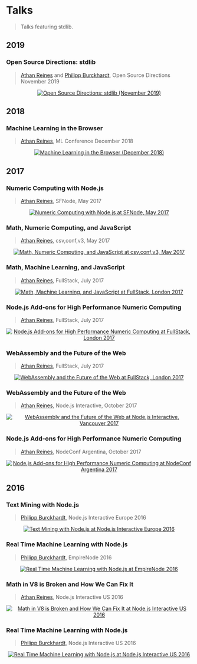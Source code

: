 <!--

@license Apache-2.0

Copyright (c) 2018 The Stdlib Authors.

Licensed under the Apache License, Version 2.0 (the "License");
you may not use this file except in compliance with the License.
You may obtain a copy of the License at

   http://www.apache.org/licenses/LICENSE-2.0

Unless required by applicable law or agreed to in writing, software
distributed under the License is distributed on an "AS IS" BASIS,
WITHOUT WARRANTIES OR CONDITIONS OF ANY KIND, either express or implied.
See the License for the specific language governing permissions and
limitations under the License.

-->

<!--lint disable no-duplicate-headings-in-section-->

# Talks

> Talks featuring stdlib.

## 2019

### Open Source Directions: stdlib

> [Athan Reines][kgryte] and [Philipp Burckhardt][planeshifter], Open Source Directions November 2019

<div class="image" align="center">
    <a title="Open Source Directions: stdlib" href="https://www.youtube.com/watch?v=SYbp_dr8WWo">
        <img src="https://cdn.rawgit.com/stdlib-js/stdlib/66d46fdc5aa64c904479c36c7ed3b069ecd7039d/docs/assets/talks/open_source_directions_november_2019.png" alt="Open Source Directions: stdlib (November 2019)">
    </a>
    <br>
</div>

## 2018

### Machine Learning in the Browser

> [Athan Reines][kgryte], ML Conference December 2018

<div class="image"  align="center">
    <a title="Machine Learning in the Browser" href="https://www.youtube.com/watch?v=FCl1LfV9TB0">
        <img src="https://cdn.rawgit.com/stdlib-js/stdlib/1a19da1bc2d2c5db4493ed2b539708cdd8a18709/docs/assets/talks/ml_conference_december_2019_athan_reines.png" alt="Machine Learning in the Browser (December 2018)">
    </a>
</div>

## 2017

### Numeric Computing with Node.js

> [Athan Reines][kgryte], SFNode, May 2017

<div class="image" align="center">
    <a title="Numeric computing with Node.js" href="https://www.youtube.com/watch?v=sYF_pJI93tc">
        <img src="https://cdn.rawgit.com/stdlib-js/stdlib/091a6e066f31dbb751f49ae1c02597504b9fd954/docs/assets/sfnode_may_2017_athan_reines.png" alt="Numeric Computing with Node.js at SFNode, May 2017">
    </a>
    <br>
</div>

### Math, Numeric Computing, and JavaScript

> [Athan Reines][kgryte], csv,conf,v3, May 2017

<div class="image" align="center">
    <a title="Math, numeric computing, and JavaScript" href="https://www.youtube.com/watch?v=P4_5LvKmhIc%26list=PLg5zZXwt2ZW5UIz13oI56vfZjF6mvpIXN%26index=44">
        <img src="https://cdn.rawgit.com/stdlib-js/stdlib/1e164a683e239214f2e06354319f91fb41f244d3/docs/assets/csv_conf_v3_2017_athan_reines.png" alt="Math, Numeric Computing, and JavaScript at csv,conf,v3, May 2017">
    </a>
    <br>
</div>

### Math, Machine Learning, and JavaScript

> [Athan Reines][kgryte], FullStack, July 2017

<div class="image" align="center">
    <a title="Math, machine learning, and JavaScript" href="https://skillsmatter.com/skillscasts/10364-math-machine-learning-and-javascript">
        <img src="https://cdn.rawgit.com/stdlib-js/stdlib/246335b65cfa8c5fbfbed4655d733e64f6cf5643/docs/assets/talks/fullstack_london_2017_athan_reines_1.png" alt="Math, Machine Learning, and JavaScript at FullStack, London 2017">
    </a>
    <br>
</div>

### Node.js Add-ons for High Performance Numeric Computing

> [Athan Reines][kgryte], FullStack, July 2017

<div class="image" align="center">
    <a title="Node.js Add-ons for High Performance Numeric Computing" href="https://skillsmatter.com/skillscasts/10362-node-js-add-ons-for-high-performance-numeric-computing">
        <img src="https://cdn.rawgit.com/stdlib-js/stdlib/246335b65cfa8c5fbfbed4655d733e64f6cf5643/docs/assets/talks/fullstack_london_2017_athan_reines_2.png" alt="Node.js Add-ons for High Performance Numeric Computing at FullStack, London 2017">
    </a>
    <br>
</div>

### WebAssembly and the Future of the Web

> [Athan Reines][kgryte], FullStack, July 2017

<div class="image" align="center">
    <a title="WebAssembly and the Future of the Web" href="https://skillsmatter.com/skillscasts/10363-webassembly-and-the-future-of-the-web">
        <img src="https://cdn.rawgit.com/stdlib-js/stdlib/2d1aeeeb95d13ec49540a11457a6eba2ed920eaa/docs/assets/talks/fullstack_london_2017_athan_reines_3.png" alt="WebAssembly and the Future of the Web at FullStack, London 2017">
    </a>
    <br>
</div>

### WebAssembly and the Future of the Web

> [Athan Reines][kgryte], Node.js Interactive, October 2017

<div class="image" align="center">
    <a title="WebAssembly and the Future of the Web" href="https://www.youtube.com/watch?v=iJL59lh4IJA&list=PLfMzBWSH11xa-iNnQG2555lgi4574nZOh&index=36">
        <img src="https://cdn.rawgit.com/stdlib-js/stdlib/8f234f4e03a550606f46041e34000c1c206e7f9d/docs/assets/talks/nodejs_interactive_vancouver_2017_athan_reines.png" alt="WebAssembly and the Future of the Web at Node.js Interactive, Vancouver 2017">
    </a>
    <br>
</div>

### Node.js Add-ons for High Performance Numeric Computing

> [Athan Reines][kgryte], NodeConf Argentina, October 2017

<div class="image" align="center">
    <a title="Node.js Add-ons for High Performance Numeric Computing" href="https://www.youtube.com/watch?v=mnvfej28vjk&list=PLdrSld1u9v3bksRXRSmT5G0xSjzruRsVB&index=7">
        <img src="https://cdn.rawgit.com/stdlib-js/stdlib/2e3bf1763efb19a6927349204f2d8a0c57488aff/docs/assets/talks/nodeconf_argentina_2017_athan_reines.png" alt="Node.js Add-ons for High Performance Numeric Computing at NodeConf Argentina 2017">
    </a>
    <br>
</div>

## 2016

### Text Mining with Node.js

> [Philipp Burckhardt][planeshifter], Node.js Interactive Europe 2016

<div class="image" align="center">
    <a title="Text mining with Node.js" href="https://www.youtube.com/watch?v=r8XOIRebcBU">
        <img src="https://cdn.rawgit.com/stdlib-js/stdlib/5d74307be3b368b498679f3dfbdcbf58d7433d21/docs/assets/nodejs_interactive_2016_philipp_burckhardt.png" alt="Text Mining with Node.js at Node.js Interactive Europe 2016">
    </a>
    <br>
</div>

### Real Time Machine Learning with Node.js

> [Philipp Burckhardt][planeshifter], EmpireNode 2016

<div class="image" align="center">
    <a "Real time machine learning with Node.js" href="https://www.youtube.com/watch?v=5Ad3TH8XGSI">
        <img src="https://cdn.rawgit.com/stdlib-js/stdlib/1d0f4c869dbc29b55339fc0561ca05bf385a06b5/docs/assets/empire_node_2016_philipp_burckhardt.png" alt="Real Time Machine Learning with Node.js at EmpireNode 2016">
    </a>
    <br>
</div>

### Math in V8 is Broken and How We Can Fix It

> [Athan Reines][kgryte], Node.js Interactive US 2016

<div class="image" align="center">
    <a title="Mathin V8 is broken and how we can fix it" href="https://www.youtube.com/watch?v=03WhsgTpp7g">
        <img src="https://cdn.rawgit.com/stdlib-js/stdlib/5dd2d62d0a53359fe163870da082f0462118d9f5/docs/assets/nodejs_interactive_us_2016_athan_reines.png" alt="Math in V8 is Broken and How We Can Fix It at Node.js Interactive US 2016">
    </a>
    <br>
</div>

### Real Time Machine Learning with Node.js

> [Philipp Burckhardt][planeshifter], Node.js Interactive US 2016

<div class="image" align="center">
    <a "Real time machine learning with Node.js" href="https://www.youtube.com/watch?v=fK32__vlVAA">
        <img src="https://cdn.rawgit.com/stdlib-js/stdlib/5dd2d62d0a53359fe163870da082f0462118d9f5/docs/assets/nodejs_interactive_us_2016_philipp_burckhardt.png" alt="Real Time Machine Learning with Node.js at Node.js Interactive US 2016">
    </a>
    <br>
</div>

<!-- Section for all links. Make sure to keep an empty line after the `section` element and another before the `/section` close. -->

<section class="links">

[kgryte]: https://github.com/kgryte

[planeshifter]: https://github.com/planeshifter

</section>

<!-- /.links -->
